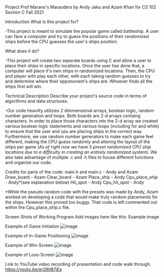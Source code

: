 Project Prof Marano's Marauders 
by Andy Jaku and Azam Khan for CS 102 Section C Fall 2021

Introduction
What is this project for?

-This project is meant to simulate the popular game called battleship. A user can face a computer and try to guess the positions of their randomized ships before the CPU guesses
the user's ships position.

What does it do?

-This project will create two seperate boards using C and allow a user to place their ships in specific locations. Once the user has done that, a computer will place it's own ships in randomized locations. Then, the CPU and player with play each other, with each taking random guesses to try and determine where their oppononent's ships are. Whoever finds all the ships first will win.

Technical Description
Describe your project's source code in terms of algorithms and data structures.

-Our code heavilty utilizies 2 dimmensional arrays, boolean logic, random number generation and loops. Both boards are 2-d arrays containg characters. In order to place those characters into the 2-d array we created various boolean logic statements and various loops (including for and while) to ensure that the user and cpu are placing ships in the correct way. Furthermore, we use random number generators to make each game feel different, making the CPU guess randomly and altering the layout of the ships per game (*As of right now we have 5 preset randomized CPU ship locations due to a difficulty in creating an entirely randomized system*). We also take advantage of multiple .c and .h files to house different functions and organize our code.

Credits for parts of the code:
main.h and main.c - Andy and Azam
Draw_board - Azam
Clear_board - Azam
Place_ship - Andy
Cpu_place_ship - Andy*(see explanation below)
Hit_spot - Andy
Cpu_hit_spot - Andy

*While the pseudo random code with the presets was made by Andy, Azam worked on developing a code that would make truly random placements for the ships. However this proved too buggy. That code is left commented out within the Cpu_place_ship.c file.

Screen Shots of Working Program
Add images here like this: Example image

Example of Game Initiation 
![image](https://user-images.githubusercontent.com/90731293/146098951-c5d9d8ca-eaa4-479a-b75f-c63dbc466ee9.png)

Example of In-Game Positioning
![image](https://user-images.githubusercontent.com/90731293/146099237-993c7c64-3c88-4405-9146-b940b10af4a7.png)

Example of Win-Screen
![image](https://user-images.githubusercontent.com/90731293/146099463-7a1f87ba-8a96-4404-8ca6-e35a0aff14ca.png)

Example of Loss-Screen
![image](https://user-images.githubusercontent.com/90731293/146099808-dae902f5-c19f-459b-8fda-b9d23658eeef.png)


Link to YouTube video recording of presentation and code walk through.
https://youtu.be/er28lt87jEs
